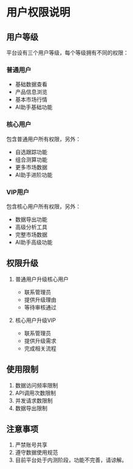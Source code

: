 # 用户权限说明

## 用户等级

平台设有三个用户等级，每个等级拥有不同的权限：

### 普通用户

- 基础数据查看
- 产品信息浏览
- 基本市场行情
- AI助手基础功能

### 核心用户

包含普通用户所有权限，另外：

- 自选跟踪功能
- 组合测算功能
- 更多市场数据
- AI助手进阶功能

### VIP用户

包含核心用户所有权限，另外：

- 数据导出功能
- 高级分析工具
- 完整市场数据
- AI助手高级功能

## 权限升级

1. 普通用户升级核心用户

   - 联系管理员
   - 提供升级理由
   - 等待审核通过

2. 核心用户升级VIP
   - 联系管理员
   - 提供升级需求
   - 完成相关流程

## 使用限制

1. 数据访问频率限制
2. API调用次数限制
3. 并发请求数限制
4. 数据导出限制

## 注意事项

1. 严禁账号共享
2. 遵守数据使用规范
3. 目前平台处于内测阶段，功能不完善，请谅解。
